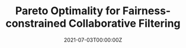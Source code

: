 ---
title: "Pareto Optimality for Fairness-constrained Collaborative Filtering"
authors:
- Qianxiu Hao
- Qianqian Xu
- admin
- Qingming Huang

date: "2021-07-03T00:00:00Z"
doi: ""

# Schedule page publish date (NOT publication's date).
publishDate: "2018-01-01T00:00:00Z"

# Publication type.
# Legend: 0 = Uncategorized; 1 = Conference paper; 2 = Journal article;
# 3 = Preprint / Working Paper; 4 = Report; 5 = Book; 6 = Book section;
# 7 = Thesis; 8 = Patent
publication_types: ["1"]

# Publication name and optional abbreviated publication name.
publication: "ACM Multimedia"
publication_short: "ACM MM 2021"

abstract: ""

# Summary. An optional shortened abstract.
summary: <font  size="4"> Qianxiu Hao, Qianqian Xu, <strong>Zhiyong Yang</strong>, Qingming Huang. <font color ="red" size="4">ACM MM 2021 </font>  <font color ="blue">(Accepted)</font></font>

tags:
- Source Themes
featured: false

links:

url_pdf: ""
url_code: ""
# Featured image
# To use, add an image named `featured.jpg/png` to your page's folder. 
image:
  caption: 'Image credit: [**Unsplash**](https://unsplash.com/photos/s9CC2SKySJM)'
  focal_point: ""
  preview_only: false

---
